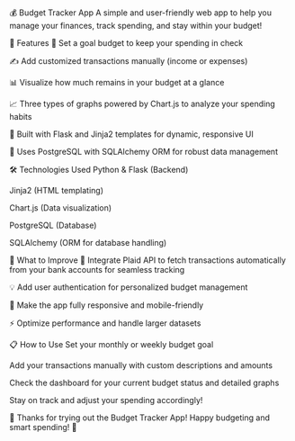 💰 Budget Tracker App
A simple and user-friendly web app to help you manage your finances, track spending, and stay within your budget!

🚀 Features
🎯 Set a goal budget to keep your spending in check

✍️ Add customized transactions manually (income or expenses)

📊 Visualize how much remains in your budget at a glance

📈 Three types of graphs powered by Chart.js to analyze your spending habits

🐍 Built with Flask and Jinja2 templates for dynamic, responsive UI

🐘 Uses PostgreSQL with SQLAlchemy ORM for robust data management

🛠️ Technologies Used
Python & Flask (Backend)

Jinja2 (HTML templating)

Chart.js (Data visualization)

PostgreSQL (Database)

SQLAlchemy (ORM for database handling)

🧩 What to Improve
🔗 Integrate Plaid API to fetch transactions automatically from your bank accounts for seamless tracking

💡 Add user authentication for personalized budget management

📱 Make the app fully responsive and mobile-friendly

⚡ Optimize performance and handle larger datasets

📋 How to Use
Set your monthly or weekly budget goal

Add your transactions manually with custom descriptions and amounts

Check the dashboard for your current budget status and detailed graphs

Stay on track and adjust your spending accordingly!

🎉 Thanks for trying out the Budget Tracker App!
Happy budgeting and smart spending! 💸


